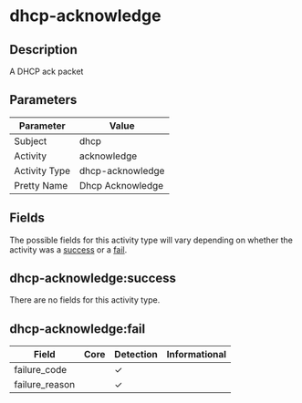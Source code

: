 dhcp-acknowledge
================

Description
-----------
A DHCP ack packet

Parameters
----------
| Parameter     | Value            |
| ------------- | ---------------- |
| Subject       | dhcp             |
| Activity      | acknowledge      |
| Activity Type | dhcp-acknowledge |
| Pretty Name   | Dhcp Acknowledge |


Fields
------

The possible fields for this activity type will vary depending on whether the activity was a [success](#dhcp-acknowledgesuccess) or a [fail](#dhcp-acknowledgefail).


dhcp-acknowledge:success
------------------------

There are no fields for this activity type.


dhcp-acknowledge:fail
---------------------

| Field          | Core | Detection | Informational |
| -------------- | ---- | --------- | ------------- |
| failure_code   |      | &#10003;  |               |
| failure_reason |      | &#10003;  |               |